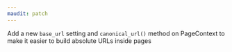 ```yaml
---
maudit: patch
---
```


Add a new `base_url` setting and `canonical_url()` method on PageContext to make it easier to build absolute URLs inside pages
